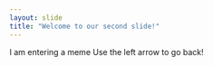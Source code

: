 ```yaml
---
layout: slide
title: "Welcome to our second slide!"
---
```

I am entering a meme
Use the left arrow to go back!
